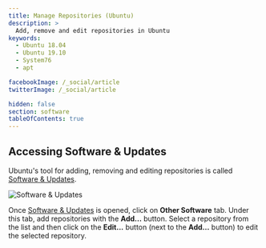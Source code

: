 ```yaml
---
title: Manage Repositories (Ubuntu)
description: >
  Add, remove and edit repositories in Ubuntu
keywords:
  - Ubuntu 18.04
  - Ubuntu 19.10
  - System76
  - apt

facebookImage: /_social/article
twitterImage: /_social/article

hidden: false
section: software
tableOfContents: true
---
```


## Accessing Software & Updates

Ubuntu's tool for adding, removing and editing repositories is called <u>Software & Updates</u>.

![Software & Updates](/images/manage-repos/software-updates.png)

Once <u>Software & Updates</u> is opened, click on **Other Software** tab. Under this tab, add repositories with the **Add...** button. Select a repository from the list and then click on the **Edit...** button (next to the **Add...** button) to edit the selected repository.
